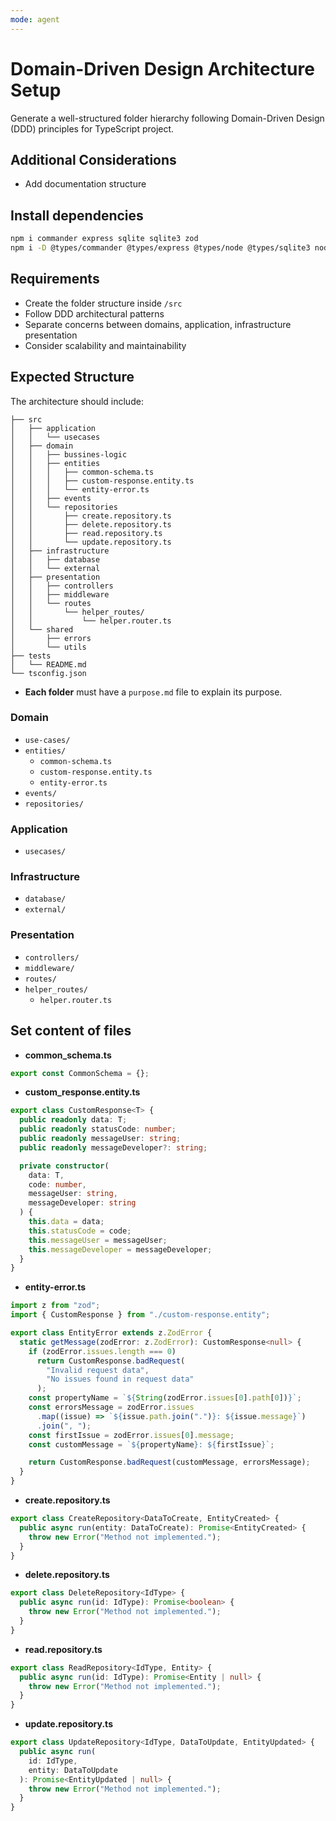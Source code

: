 ```yaml
---
mode: agent
---
```


# Domain-Driven Design Architecture Setup

Generate a well-structured folder hierarchy following Domain-Driven Design (DDD) principles for TypeScript project.

## Additional Considerations

- Add documentation structure

## Install dependencies

```bash
npm i commander express sqlite sqlite3 zod
npm i -D @types/commander @types/express @types/node @types/sqlite3 nodemon ts-node typescript
```

## Requirements

- Create the folder structure inside `/src`
- Follow DDD architectural patterns
- Separate concerns between domains, application, infrastructure presentation
- Consider scalability and maintainability

## Expected Structure

The architecture should include:

```
├── src
│   ├── application
│   │   └── usecases
│   ├── domain
│   │   ├── bussines-logic
│   │   ├── entities
│   │   │   ├── common-schema.ts
│   │   │   ├── custom-response.entity.ts
│   │   │   └── entity-error.ts
│   │   ├── events
│   │   └── repositories
│   │       ├── create.repository.ts
│   │       ├── delete.repository.ts
│   │       ├── read.repository.ts
│   │       └── update.repository.ts
│   ├── infrastructure
│   │   ├── database
│   │   └── external
│   ├── presentation
│   │   ├── controllers
│   │   ├── middleware
│   │   └── routes
│   │       └── helper_routes/
│   │           └── helper.router.ts
│   └── shared
│       ├── errors
│       └── utils
├── tests
│   └── README.md
└── tsconfig.json
```

- **Each folder** must have a `purpose.md` file to explain its purpose.

### **Domain**

- `use-cases/`
- `entities/`
  - `common-schema.ts`
  - `custom-response.entity.ts`
  - `entity-error.ts`
- `events/`
- `repositories/`

### **Application**

- `usecases/`

### **Infrastructure**

- `database/`
- `external/`

### **Presentation**

- `controllers/`
- `middleware/`
- `routes/`
- `helper_routes/`
  - `helper.router.ts`

## Set content of files

- **common_schema.ts**

```typescript
export const CommonSchema = {};
```

- **custom_response.entity.ts**

```typescript
export class CustomResponse<T> {
  public readonly data: T;
  public readonly statusCode: number;
  public readonly messageUser: string;
  public readonly messageDeveloper?: string;

  private constructor(
    data: T,
    code: number,
    messageUser: string,
    messageDeveloper: string
  ) {
    this.data = data;
    this.statusCode = code;
    this.messageUser = messageUser;
    this.messageDeveloper = messageDeveloper;
  }
}
```

- **entity-error.ts**

```typescript
import z from "zod";
import { CustomResponse } from "./custom-response.entity";

export class EntityError extends z.ZodError {
  static getMessage(zodError: z.ZodError): CustomResponse<null> {
    if (zodError.issues.length === 0)
      return CustomResponse.badRequest(
        "Invalid request data",
        "No issues found in request data"
      );
    const propertyName = `${String(zodError.issues[0].path[0])}`;
    const errorsMessage = zodError.issues
      .map((issue) => `${issue.path.join(".")}: ${issue.message}`)
      .join(", ");
    const firstIssue = zodError.issues[0].message;
    const customMessage = `${propertyName}: ${firstIssue}`;

    return CustomResponse.badRequest(customMessage, errorsMessage);
  }
}
```

- **create.repository.ts**

```typescript
export class CreateRepository<DataToCreate, EntityCreated> {
  public async run(entity: DataToCreate): Promise<EntityCreated> {
    throw new Error("Method not implemented.");
  }
}
```

- **delete.repository.ts**

```typescript
export class DeleteRepository<IdType> {
  public async run(id: IdType): Promise<boolean> {
    throw new Error("Method not implemented.");
  }
}
```

- **read.repository.ts**

```typescript
export class ReadRepository<IdType, Entity> {
  public async run(id: IdType): Promise<Entity | null> {
    throw new Error("Method not implemented.");
  }
}
```

- **update.repository.ts**

```typescript
export class UpdateRepository<IdType, DataToUpdate, EntityUpdated> {
  public async run(
    id: IdType,
    entity: DataToUpdate
  ): Promise<EntityUpdated | null> {
    throw new Error("Method not implemented.");
  }
}
```
